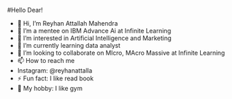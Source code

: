 #Hello Dear!

- 👋 Hi, I’m Reyhan Attallah Mahendra
- 👋 I’m a mentee on IBM Advance Ai at Infinite Learning
- 👀 I’m interested in Artificial Intelligence and Marketing
- 🌱 I’m currently learning data analyst
- 💞️ I’m looking to collaborate on MIcro, MAcro Massive at Infinite Learning
- 📫 How to reach me
- Instagram: @reyhanattalla
- ⚡ Fun fact: I like read book
- 🏀 My hobby: I like gym
